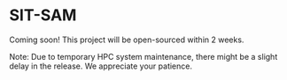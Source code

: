 # SIT-SAM

Coming soon! This project will be open-sourced within 2 weeks.

Note: Due to temporary HPC system maintenance, there might be a slight delay in the release. We appreciate your patience.
